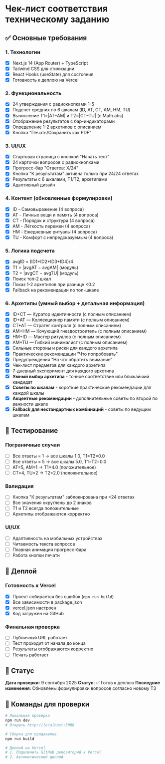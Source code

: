 # Чек-лист соответствия техническому заданию

## ✅ Основные требования

### 1. Технологии
- [x] Next.js 14 (App Router) + TypeScript
- [x] Tailwind CSS для стилизации
- [x] React Hooks (useState) для состояния
- [x] Готовность к деплою на Vercel

### 2. Функциональность
- [x] 24 утверждения с радиокнопками 1-5
- [x] Подсчет средних по 6 шкалам (ID, AT, CT, AM, HM, TU)
- [x] Вычисление T1=|AT−AM| и T2=|CT−TU| (с Math.abs)
- [x] Отображение результатов с бар-индикаторами
- [x] Определение 1-2 архетипов с описанием
- [x] Кнопка "Печать/Сохранить как PDF"

### 3. UI/UX
- [x] Стартовая страница с кнопкой "Начать тест"
- [x] 24 карточки вопросов с радиокнопками
- [x] Прогресс-бар "Ответов: X/24"
- [x] Кнопка "К результатам" активна только при 24/24 ответах
- [x] Результаты с 6 шкалами, T1/T2, архетипами
- [x] Адаптивный дизайн

### 4. Контент (обновленные формулировки)
- [x] ID - Самовыражение (4 вопроса)
- [x] AT - Личные вещи и память (4 вопроса)
- [x] CT - Порядок и структура (4 вопроса)
- [x] AM - Лёгкость перемен (4 вопроса)
- [x] HM - Ежедневные ритуалы (4 вопроса)
- [x] TU - Комфорт с непредсказуемым (4 вопроса)

### 5. Логика подсчета
- [x] avgID = (ID1+ID2+ID3+ID4)/4
- [x] T1 = |avgAT − avgAM| (модуль)
- [x] T2 = |avgCT − avgTU| (модуль)
- [x] Поиск топ-2 шкал
- [x] Показ 1-2 архетипов при разнице <0.2
- [x] Fallback на рекомендации по топ-шкале

### 6. Архетипы (умный выбор + детальная информация)
- [x] ID+CT — Куратор идентичности (с полным описанием)
- [x] ID+AT — Коллекционер памяти (с полным описанием)
- [x] CT+AT — Стратег контроля (с полным описанием)
- [x] AM+HM — Кочующий гнездостроитель (с полным описанием)
- [x] HM+ID — Мастер ритуалов (с полным описанием)
- [x] AM+TU — Гибкий минималист (с полным описанием)
- [x] Сильные стороны и риски для каждого архетипа
- [x] Практические рекомендации "Что попробовать"
- [x] Предупреждения "На что обратить внимание"
- [x] Чек-лист предметов для каждого архетипа
- [x] 7-дневный эксперимент для каждого архетипа
- [x] **Умный выбор архетипа** - точное соответствие или ближайший кандидат
- [x] **Советы по шкалам** - короткие практические рекомендации для каждой шкалы
- [x] **Акцентные рекомендации** - дополнительные советы по второй по важности шкале
- [x] **Fallback для нестандартных комбинаций** - советы по ведущим шкалам

## 🧪 Тестирование

### Пограничные случаи
- [ ] Все ответы = 1 → все шкалы 1.0, T1=T2=0.0
- [ ] Все ответы = 5 → все шкалы 5.0, T1=T2=0.0
- [ ] AT=5, AM=1 → T1=4.0 (положительное)
- [ ] CT=4, TU=2 → T2=2.0 (положительное)

### Валидация
- [ ] Кнопка "К результатам" заблокирована при <24 ответах
- [ ] Все значения округлены до 2 знаков
- [ ] T1 и T2 всегда положительные
- [ ] Архетипы отображаются корректно

### UI/UX
- [ ] Адаптивность на мобильных устройствах
- [ ] Читаемость текста вопросов
- [ ] Плавная анимация прогресс-бара
- [ ] Работа кнопки печати

## 🚀 Деплой

### Готовность к Vercel
- [x] Проект собирается без ошибок (`npm run build`)
- [x] Все зависимости в package.json
- [x] vercel.json настроен
- [x] Код загружен на GitHub

### Финальная проверка
- [ ] Публичный URL работает
- [ ] Тест проходит от начала до конца
- [ ] Результаты отображаются корректно
- [ ] Печать работает

## 📝 Статус

**Дата проверки:** 9 сентября 2025
**Статус:** ✅ Готов к деплою
**Последние изменения:** Обновлены формулировки вопросов согласно новому ТЗ

## 🔧 Команды для проверки

```bash
# Локальная проверка
npm run dev
# Открыть http://localhost:3000

# Сборка для продакшена
npm run build

# Деплой на Vercel
# 1. Подключить GitHub репозиторий к Vercel
# 2. Автоматический деплой
```
